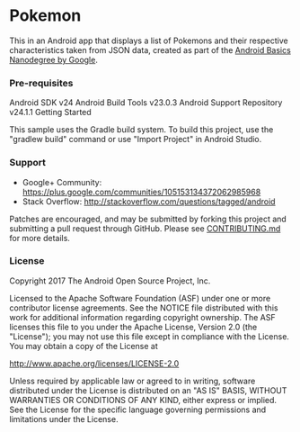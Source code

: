 # Pokemon

This in an Android app that displays a list of Pokemons and their respective characteristics taken from JSON data, created as part of the [Android Basics Nanodegree by Google](https://www.udacity.com/course/android-basics-nanodegree-by-google--nd803).

### Pre-requisites

Android SDK v24
Android Build Tools v23.0.3
Android Support Repository v24.1.1
Getting Started

This sample uses the Gradle build system. To build this project, use the "gradlew build" command or use "Import Project" in Android Studio.

### Support

- Google+ Community: https://plus.google.com/communities/105153134372062985968
- Stack Overflow: http://stackoverflow.com/questions/tagged/android

Patches are encouraged, and may be submitted by forking this project and submitting a pull request through GitHub. Please see [CONTRIBUTING.md](CONTRIBUTING.md) for more details.

### License

Copyright 2017 The Android Open Source Project, Inc.

Licensed to the Apache Software Foundation (ASF) under one or more contributor license agreements. See the NOTICE file distributed with this work for additional information regarding copyright ownership. The ASF licenses this file to you under the Apache License, Version 2.0 (the "License"); you may not use this file except in compliance with the License. You may obtain a copy of the License at

http://www.apache.org/licenses/LICENSE-2.0

Unless required by applicable law or agreed to in writing, software distributed under the License is distributed on an "AS IS" BASIS, WITHOUT WARRANTIES OR CONDITIONS OF ANY KIND, either express or implied. See the License for the specific language governing permissions and limitations under the License.
